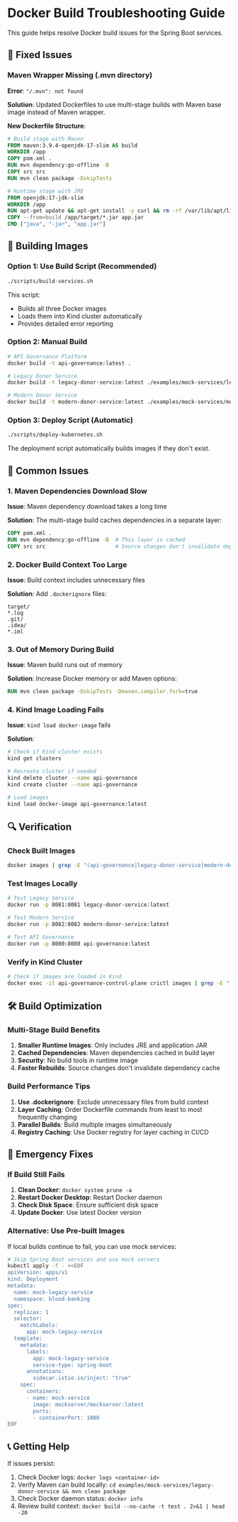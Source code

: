 # Docker Build Troubleshooting Guide

This guide helps resolve Docker build issues for the Spring Boot services.

## 🔧 Fixed Issues

### Maven Wrapper Missing (.mvn directory)
**Error**: `"/.mvn": not found`

**Solution**: Updated Dockerfiles to use multi-stage builds with Maven base image instead of Maven wrapper.

**New Dockerfile Structure**:
```dockerfile
# Build stage with Maven
FROM maven:3.9.4-openjdk-17-slim AS build
WORKDIR /app
COPY pom.xml .
RUN mvn dependency:go-offline -B
COPY src src
RUN mvn clean package -DskipTests

# Runtime stage with JRE
FROM openjdk:17-jdk-slim
WORKDIR /app
RUN apt-get update && apt-get install -y curl && rm -rf /var/lib/apt/lists/*
COPY --from=build /app/target/*.jar app.jar
CMD ["java", "-jar", "app.jar"]
```

## 🚀 Building Images

### Option 1: Use Build Script (Recommended)
```bash
./scripts/build-services.sh
```

This script:
- Builds all three Docker images
- Loads them into Kind cluster automatically
- Provides detailed error reporting

### Option 2: Manual Build
```bash
# API Governance Platform
docker build -t api-governance:latest .

# Legacy Donor Service
docker build -t legacy-donor-service:latest ./examples/mock-services/legacy-donor-service/

# Modern Donor Service
docker build -t modern-donor-service:latest ./examples/mock-services/modern-donor-service/
```

### Option 3: Deploy Script (Automatic)
```bash
./scripts/deploy-kubernetes.sh
```

The deployment script automatically builds images if they don't exist.

## 🐛 Common Issues

### 1. Maven Dependencies Download Slow
**Issue**: Maven dependency download takes a long time

**Solution**: The multi-stage build caches dependencies in a separate layer:
```dockerfile
COPY pom.xml .
RUN mvn dependency:go-offline -B  # This layer is cached
COPY src src                      # Source changes don't invalidate dependency cache
```

### 2. Docker Build Context Too Large
**Issue**: Build context includes unnecessary files

**Solution**: Add `.dockerignore` files:
```
target/
*.log
.git/
.idea/
*.iml
```

### 3. Out of Memory During Build
**Issue**: Maven build runs out of memory

**Solution**: Increase Docker memory or add Maven options:
```dockerfile
RUN mvn clean package -DskipTests -Dmaven.compiler.fork=true
```

### 4. Kind Image Loading Fails
**Issue**: `kind load docker-image` fails

**Solution**: 
```bash
# Check if Kind cluster exists
kind get clusters

# Recreate cluster if needed
kind delete cluster --name api-governance
kind create cluster --name api-governance

# Load images
kind load docker-image api-governance:latest
```

## 🔍 Verification

### Check Built Images
```bash
docker images | grep -E "(api-governance|legacy-donor-service|modern-donor-service)"
```

### Test Images Locally
```bash
# Test Legacy Service
docker run -p 8081:8081 legacy-donor-service:latest

# Test Modern Service  
docker run -p 8082:8082 modern-donor-service:latest

# Test API Governance
docker run -p 8080:8080 api-governance:latest
```

### Verify in Kind Cluster
```bash
# Check if images are loaded in Kind
docker exec -it api-governance-control-plane crictl images | grep -E "(legacy-donor|modern-donor|api-governance)"
```

## 🛠️ Build Optimization

### Multi-Stage Build Benefits
1. **Smaller Runtime Images**: Only includes JRE and application JAR
2. **Cached Dependencies**: Maven dependencies cached in build layer
3. **Security**: No build tools in runtime image
4. **Faster Rebuilds**: Source changes don't invalidate dependency cache

### Build Performance Tips
1. **Use .dockerignore**: Exclude unnecessary files from build context
2. **Layer Caching**: Order Dockerfile commands from least to most frequently changing
3. **Parallel Builds**: Build multiple images simultaneously
4. **Registry Caching**: Use Docker registry for layer caching in CI/CD

## 🚨 Emergency Fixes

### If Build Still Fails
1. **Clean Docker**: `docker system prune -a`
2. **Restart Docker Desktop**: Restart Docker daemon
3. **Check Disk Space**: Ensure sufficient disk space
4. **Update Docker**: Use latest Docker version

### Alternative: Use Pre-built Images
If local builds continue to fail, you can use mock services:
```bash
# Skip Spring Boot services and use mock servers
kubectl apply -f - <<EOF
apiVersion: apps/v1
kind: Deployment
metadata:
  name: mock-legacy-service
  namespace: blood-banking
spec:
  replicas: 1
  selector:
    matchLabels:
      app: mock-legacy-service
  template:
    metadata:
      labels:
        app: mock-legacy-service
        service-type: spring-boot
      annotations:
        sidecar.istio.io/inject: "true"
    spec:
      containers:
      - name: mock-service
        image: mockserver/mockserver:latest
        ports:
        - containerPort: 1080
EOF
```

## 📞 Getting Help

If issues persist:
1. Check Docker logs: `docker logs <container-id>`
2. Verify Maven can build locally: `cd examples/mock-services/legacy-donor-service && mvn clean package`
3. Check Docker daemon status: `docker info`
4. Review build context: `docker build --no-cache -t test . 2>&1 | head -20`